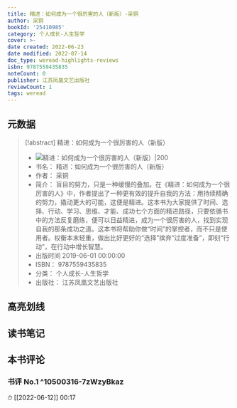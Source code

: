 ```yaml
---
title: 精进：如何成为一个很厉害的人（新版）-采铜
author: 采铜
bookId: '25410985'
category: 个人成长-人生哲学
cover: >-
date created: 2022-06-23
date modified: 2022-07-14
doc_type: weread-highlights-reviews
isbn: 9787559435835
noteCount: 0
publisher: 江苏凤凰文艺出版社
reviewCount: 1
tags: weread
---
```


## 元数据

> [!abstract] 精进：如何成为一个很厉害的人（新版）
> - ![ 精进：如何成为一个很厉害的人（新版）|200](https://wfqqreader-1252317822.image.myqcloud.com/cover/985/25410985/t7_25410985.jpg)
> - 书名： 精进：如何成为一个很厉害的人（新版）
> - 作者： 采铜
> - 简介： 盲目的努力，只是一种缓慢的叠加。在《精进：如何成为一个很厉害的人》中，作者提出了一种更有效的提升自我的方法：用持续精确的努力，撬动更大的可能，这便是精进。这本书为大家提供了时间、选择、行动、学习、思维、才能、成功七个方面的精进路径，只要依循书中的方法反复磨练，便可以日益精进，成为一个很厉害的人，找到实现自我的那条成功之道。这本书将帮助你做“时间”的掌控者，而不只是使用者。权衡本末轻重，做出比好更好的“选择”摈弃“过度准备”，即刻“行动”，在行动中增长智慧。
> - 出版时间 2019-06-01 00:00:00
> - ISBN： 9787559435835
> - 分类： 个人成长-人生哲学
> - 出版社： 江苏凤凰文艺出版社

## 高亮划线

## 读书笔记

## 本书评论

### 书评 No.1 ^10500316-7zWzyBkaz

⏱ [[2022-06-12]] 00:17

